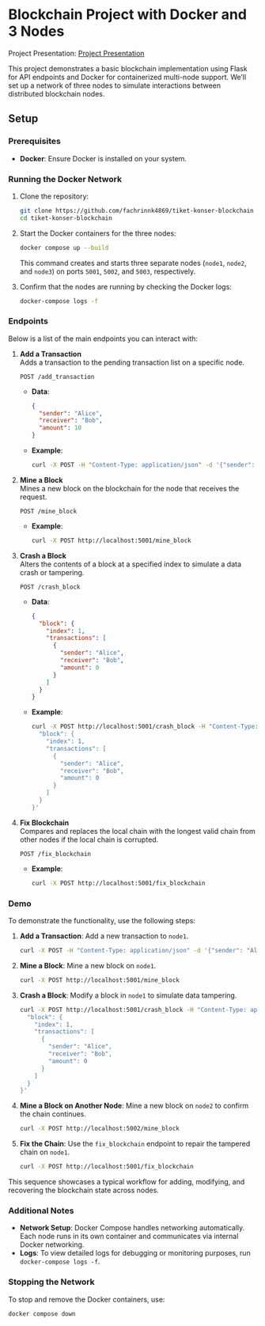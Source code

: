 
# Blockchain Project with Docker and 3 Nodes

Project Presentation: [Project Presentation](https://docs.google.com/presentation/d/1-aFvEs3amtuCFr3_-DdB4Lt2NylausSzSibgRffqtrc/edit?usp=sharing)

This project demonstrates a basic blockchain implementation using Flask for API endpoints and Docker for containerized multi-node support. We’ll set up a network of three nodes to simulate interactions between distributed blockchain nodes.

## Setup

### Prerequisites

- **Docker**: Ensure Docker is installed on your system.

### Running the Docker Network

1. Clone the repository:

   ```bash
   git clone https://github.com/fachrinnk4869/tiket-konser-blockchain
   cd tiket-konser-blockchain

   ```

2. Start the Docker containers for the three nodes:

   ```bash
   docker compose up --build
   ```

   This command creates and starts three separate nodes (`node1`, `node2`, and `node3`) on ports `5001`, `5002`, and `5003`, respectively.

3. Confirm that the nodes are running by checking the Docker logs:

   ```bash
   docker-compose logs -f
   ```

### Endpoints

Below is a list of the main endpoints you can interact with:

1. **Add a Transaction**  
   Adds a transaction to the pending transaction list on a specific node.

   ```http
   POST /add_transaction
   ```

   - **Data**:
     ```json
     {
       "sender": "Alice",
       "receiver": "Bob",
       "amount": 10
     }
     ```
   - **Example**:
     ```bash
     curl -X POST -H "Content-Type: application/json" -d '{"sender": "Alice", "receiver": "Bob", "amount": 10}' http://localhost:5001/add_transaction
     ```

2. **Mine a Block**  
   Mines a new block on the blockchain for the node that receives the request.

   ```http
   POST /mine_block
   ```

   - **Example**:
     ```bash
     curl -X POST http://localhost:5001/mine_block
     ```

3. **Crash a Block**  
   Alters the contents of a block at a specified index to simulate a data crash or tampering.

   ```http
   POST /crash_block
   ```

   - **Data**:
     ```json
     {
       "block": {
         "index": 1,
         "transactions": [
           {
             "sender": "Alice",
             "receiver": "Bob",
             "amount": 0
           }
         ]
       }
     }
     ```
   - **Example**:
     ```bash
     curl -X POST http://localhost:5001/crash_block -H "Content-Type: application/json" -d '{
       "block": {
         "index": 1,
         "transactions": [
           {
             "sender": "Alice",
             "receiver": "Bob",
             "amount": 0
           }
         ]
       }
     }'
     ```

4. **Fix Blockchain**  
   Compares and replaces the local chain with the longest valid chain from other nodes if the local chain is corrupted.

   ```http
   POST /fix_blockchain
   ```

   - **Example**:
     ```bash
     curl -X POST http://localhost:5001/fix_blockchain
     ```

### Demo

To demonstrate the functionality, use the following steps:

1. **Add a Transaction**: Add a new transaction to `node1`.
   ```bash
   curl -X POST -H "Content-Type: application/json" -d '{"sender": "Alice", "receiver": "Bob", "amount": 10}' http://localhost:5001/add_transaction
   ```

2. **Mine a Block**: Mine a new block on `node1`.
   ```bash
   curl -X POST http://localhost:5001/mine_block
   ```

3. **Crash a Block**: Modify a block in `node1` to simulate data tampering.
   ```bash
   curl -X POST http://localhost:5001/crash_block -H "Content-Type: application/json" -d '{
     "block": {
       "index": 1,
       "transactions": [
         {
           "sender": "Alice",
           "receiver": "Bob",
           "amount": 0
         }
       ]
     }
   }'
   ```

4. **Mine a Block on Another Node**: Mine a new block on `node2` to confirm the chain continues.
   ```bash
   curl -X POST http://localhost:5002/mine_block
   ```

5. **Fix the Chain**: Use the `fix_blockchain` endpoint to repair the tampered chain on `node1`.
   ```bash
   curl -X POST http://localhost:5001/fix_blockchain
   ```

This sequence showcases a typical workflow for adding, modifying, and recovering the blockchain state across nodes.

### Additional Notes

- **Network Setup**: Docker Compose handles networking automatically. Each node runs in its own container and communicates via internal Docker networking.
- **Logs**: To view detailed logs for debugging or monitoring purposes, run `docker-compose logs -f`.

### Stopping the Network

To stop and remove the Docker containers, use:

```bash
docker compose down
```
